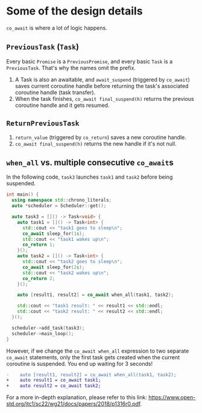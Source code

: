 # Some of the design details

`co_await` is where a lot of logic happens.

## `PreviousTask` (`Task`)

Every basic `Promise` is a `PreviousPromise`, and every basic `Task` is a `PreviousTask`. That's why the names omit the prefix. 

1. A Task is also an awaitable, and `await_suspend` (triggered by `co_await`) saves current coroutine handle before returning the task's associated coroutine handle (task transfer). 
2. When the task finishes, `co_await final_suspend(h)` returns the previous coroutine handle and it gets resumed.

## `ReturnPreviousTask`

1. `return_value` (triggered by `co_return`) saves a new coroutine handle.
2. `co_await final_suspend(h)` returns the new handle if it's not null.

## `when_all` vs. multiple consecutive `co_await`s

In the following code, `task3` launches `task1` and `task2` before being suspended.

```cpp
int main() {
  using namespace std::chrono_literals;
  auto *scheduler = Scheduler::get();

  auto task3 = []() -> Task<void> {
    auto task1 = []() -> Task<int> {
      std::cout << "task1 goes to sleep\n";
      co_await sleep_for(1s);
      std::cout << "task1 wakes up\n";
      co_return 1;
    }();
    auto task2 = []() -> Task<int> {
      std::cout << "task2 goes to sleep\n";
      co_await sleep_for(2s);
      std::cout << "task2 wakes up\n";
      co_return 2;
    }();

    auto [result1, result2] = co_await when_all(task1, task2);

    std::cout << "task1 result: " << result1 << std::endl;
    std::cout << "task2 result: " << result2 << std::endl;
  }();

  scheduler->add_task(task3);
  scheduler->main_loop();
}
```

However, if we change the `co_await when_all` expression to two separate `co_await` statements, only the first task gets created when the current coroutine is suspended. You end up waiting for 3 seconds!

```diff
-    auto [result1, result2] = co_await when_all(task1, task2);
+    auto result1 = co_await task1;
+    auto result2 = co_await task2;
```
For a more in-depth explanation, please refer to this link: https://www.open-std.org/jtc1/sc22/wg21/docs/papers/2018/p1316r0.pdf.